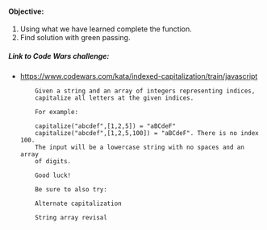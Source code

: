 #### Objective:
1. Using what we have learned complete the function.
2. Find solution with green passing.

##### Link to Code Wars challenge:
* https://www.codewars.com/kata/indexed-capitalization/train/javascript



          Given a string and an array of integers representing indices,
          capitalize all letters at the given indices.

          For example:

          capitalize("abcdef",[1,2,5]) = "aBCdeF"
          capitalize("abcdef",[1,2,5,100]) = "aBCdeF". There is no index 100.
          The input will be a lowercase string with no spaces and an array
          of digits.

          Good luck!

          Be sure to also try:

          Alternate capitalization

          String array revisal